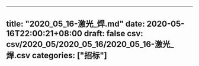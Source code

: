 
---
title: "2020_05_16-激光_焊.md"
date: 2020-05-16T22:00:21+08:00
draft: false
csv: csv/2020_05/2020_05_16/2020_05_16-激光_焊.csv
categories: ["招标"]
---
